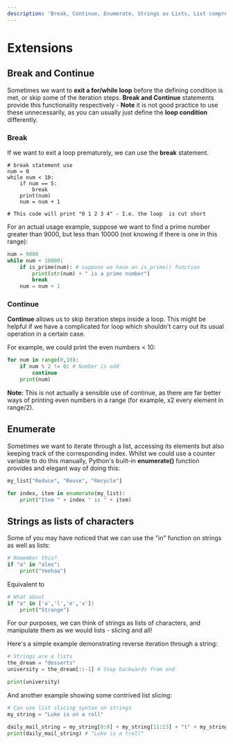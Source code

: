 ```yaml
---
description: 'Break, Continue, Enumerate, Strings as Lists, List comprehension'
---
```


# Extensions

## Break and Continue

Sometimes we want to **exit a for/while loop** before the defining condition is met, or skip some of the iteration steps. **Break and Continue** statements provide this functionality respectively - **Note** it is not good practice to use these unnecessarily, as you can usually just define the **loop condition** differently.

### Break

If we want to exit a loop prematurely, we can use the **break** statement. 

```text
# break statement use
num = 0
while num < 10:
    if num == 5:
        break
    print(num)
    num = num + 1

# This code will print "0 1 2 3 4" - I.e. the loop  is cut short
```

For an actual usage example, suppose we want to find a prime number greater than 9000, but less than 10000 \(not knowing if there is one in this range\):

```python
num = 9000
while num < 10000: 
    if is_prime(num): # suppose we have an is_prime() function
        print(str(num) + " is a prime number")
        break
    num = num + 1
```

### Continue

**Continue** allows us to skip iteration steps inside a loop. This might be helpful if we have a complicated for loop which shouldn't carry out its usual operation in a certain case.

For example, we could print the even numbers &lt; 10:

```python
for num in range(0,10):
    if num % 2 != 0: # Number is odd
        continue 
    print(num)
```

**Note:** This is not actually a sensible use of continue, as there are far better ways of printing even numbers in a range \(for example, x2 every element in range/2\).

## Enumerate

Sometimes we want to iterate through a list, accessing its elements but also keeping track of the corresponding index. Whilst we could use a counter variable to do this manually, Python's built-in **enumerate\(\)** function provides and elegant way of doing this:

```python
my_list["Reduce", "Reuse", "Recycle"]

for index, item in enumerate(my_list):
    print("Item " + index " is " + item)
```

## Strings as lists of characters 

Some of you may have noticed that we can use the "in" function on strings as well as lists:

```python
# Remember this?
if "a" in "alex":
    print("Yeehaa")
```

Equivalent to 

```python
# What about
if "a" in ['a','l','e','x']:
    print("Strange")
```

For our purposes, we can think of strings as lists of characters, and manipulate them as we would lists - slicing and all!

Here's a simple example demonstrating reverse iteration through a string:

```python
# Strings are a lists
the_dream = "desserts"
university = the_dream[::-1] # Step backwards from end

print(university)
```

And another example showing some contrived list slicing:

```python
# Can use list slicing syntax on strings
my_string = "Luke is on a roll"

daily_mail_string = my_string[0:8] + my_string[11:13] + "t" + my_string[13:]
print(daily_mail_string) # "Luke is a troll"
```



